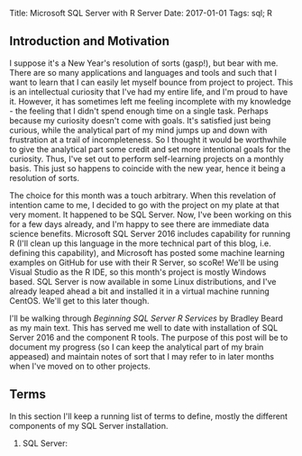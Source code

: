 Title: Microsoft SQL Server with R Server
Date: 2017-01-01
Tags: sql; R

## Introduction and Motivation

I suppose it's a New Year's resolution of sorts (gasp!), but bear with me. There are so many applications and 
languages and tools and such that I want to learn that I can easily let myself bounce from project to project. This is 
an intellectual curiosity that I've had my entire life, and I'm proud to have it. However, it has sometimes left me 
feeling incomplete with my knowledge - the feeling that I didn't spend enough time on a single task. Perhaps because 
my curiosity doesn't come with goals. It's satisfied just being curious, while the analytical part of my mind jumps up 
and down with frustration at a trail of incompleteness. So I thought it would be worthwhile to give the analytical 
part some credit and set more intentional goals for the curiosity. Thus, I've set out to perform self-learning 
projects on a monthly basis. This just so happens to coincide with the new year, hence it being a resolution of sorts. 

The choice for this month was a touch arbitrary. When this revelation of intention came to me, I decided to go with 
the project on my plate at that very moment. It happened to be SQL Server. Now, I've been working on this for a few 
days already, and I'm happy to see there are immediate data science benefits. Microsoft SQL Server 2016 includes 
capability for running R (I'll clean up this language in the more technical part of this blog, i.e. defining this 
capability), and Microsoft has posted some machine learning examples on GitHub for use with their R Server, so scoRe! 
We'll be using Visual Studio as the R IDE, so this month's project is mostly Windows based. SQL 
Server is now available in some Linux distributions, and I've already leaped ahead a bit and installed it in a virtual 
machine running CentOS. We'll get to this later though.

I'll be walking through *Beginning SQL Server R Services* by Bradley Beard as my main text. This has served me well to 
date with installation of SQL Server 2016 and the component R tools. The purpose of this post will be to document my 
progress (so I can keep the analytical part of my brain appeased) and maintain notes of sort that I may refer to in 
later months when I've moved on to other projects.  

## Terms

In this section I'll keep a running list of terms to define, mostly the different components of my SQL Server 
installation. 

1. SQL Server: 
